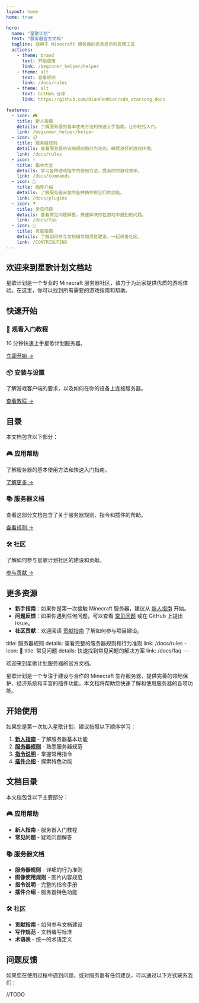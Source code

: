 ```yaml
---
layout: home
home: true

hero:
  name: "星歌计划"
  text: "服务器官方文档"
  tagline: 适用于 Minecraft 服务器的信息显示和管理工具
  actions:
    - theme: brand
      text: 开始使用
      link: /beginner_helper/helper
    - theme: alt
      text: 查看规则
      link: /docs/rules
    - theme: alt
      text: GitHub 仓库
      link: https://github.com/DianFenMian/cdn_starsong_docs

features:
  - icon: 🎮
    title: 新人指南
    details: 了解服务器的基本使用方法和快速上手指南，让你轻松入门。
    link: /beginner_helper/helper
  - icon: 📋
    title: 服务器规则
    details: 查看服务器的详细规则和行为准则，确保良好的游戏环境。
    link: /docs/rules
  - icon: ⚡
    title: 指令大全
    details: 学习各种游戏指令的使用方法，提高你的游戏效率。
    link: /docs/commands
  - icon: 🔌
    title: 插件介绍
    details: 了解服务器安装的各种插件和它们的功能。
    link: /docs/plugins
  - icon: ❓
    title: 常见问题
    details: 查看常见问题解答，快速解决你在游戏中遇到的问题。
    link: /docs/faq
  - icon: 📝
    title: 贡献指南
    details: 了解如何参与文档编写和项目建设，一起改善社区。
    link: /CONTRIBUTING
---
```


<div class="vp-doc">

## 欢迎来到星歌计划文档站

星歌计划是一个专业的 Minecraft 服务器社区，致力于为玩家提供优质的游戏体验。在这里，你可以找到所有需要的游戏指南和帮助。

## 快速开始

<div class="vp-card-container">
  <div class="vp-card">
    <div class="vp-card-header">
      <h3>🎯 观看入门教程</h3>
    </div>
    <div class="vp-card-body">
      <p>10 分钟快速上手星歌计划服务器。</p>
      <a href="/beginner_helper/helper" class="vp-card-link">立即开始 →</a>
    </div>
  </div>
  
  <div class="vp-card">
    <div class="vp-card-header">
      <h3>📦 安装与设置</h3>
    </div>
    <div class="vp-card-body">
      <p>了解游戏客户端的要求，以及如何在你的设备上连接服务器。</p>
      <a href="/beginner_helper/helper" class="vp-card-link">查看教程 →</a>
    </div>
  </div>
</div>

## 目录

本文档包含以下部分：

<div class="vp-card-container">
  <div class="vp-card">
    <div class="vp-card-header">
      <h3>🎮 应用帮助</h3>
    </div>
    <div class="vp-card-body">
      <p>了解服务器的基本使用方法和快速入门指南。</p>
      <a href="/beginner_helper/helper" class="vp-card-link">了解更多 →</a>
    </div>
  </div>
  
  <div class="vp-card">
    <div class="vp-card-header">
      <h3>📚 服务器文档</h3>
    </div>
    <div class="vp-card-body">
      <p>查看这部分文档包含了关于服务器规则、指令和插件的帮助。</p>
      <a href="/docs/rules" class="vp-card-link">查看规则 →</a>
    </div>
  </div>
  
  <div class="vp-card">
    <div class="vp-card-header">
      <h3>🛠️ 社区</h3>
    </div>
    <div class="vp-card-body">
      <p>了解如何参与星歌计划社区的建设和贡献。</p>
      <a href="/CONTRIBUTING" class="vp-card-link">参与贡献 →</a>
    </div>
  </div>
</div>

## 更多资源

- **新手指南**：如果你是第一次接触 Minecraft 服务器，建议从 [新人指南](/beginner_helper/helper) 开始。
- **问题反馈**：如果你遇到任何问题，可以查看 [常见问题](/docs/faq) 或在 GitHub 上提出 issue。
- **社区贡献**：欢迎阅读 [贡献指南](/CONTRIBUTING) 了解如何参与项目建设。

</div>
    title: 服务器规则
    details: 查看完整的服务器规则和行为准则
    link: /docs/rules
  - icon: 💬
    title: 常见问题
    details: 快速找到常见问题的解决方案
    link: /docs/faq
---

欢迎来到星歌计划服务器的官方文档。

星歌计划是一个专注于建设与合作的 Minecraft 生存服务器，提供完善的领地保护、经济系统和丰富的插件功能。本文档将帮助您快速了解和使用服务器的各项功能。

## 开始使用

如果您是第一次加入星歌计划，建议按照以下顺序学习：

1. **[新人指南](/beginner_helper/helper)** - 了解服务器基本功能
2. **[服务器规则](/docs/rules)** - 熟悉服务器规范
3. **[指令说明](/docs/commands)** - 掌握常用指令
4. **[插件介绍](/docs/plugins)** - 探索特色功能

## 文档目录

本文档包含以下主要部分：

### 🎮 应用帮助
- **新人指南** - 服务器入门教程
- **常见问题** - 疑难问题解答

### 📚 服务器文档  
- **服务器规则** - 详细的行为准则
- **图像使用规则** - 图片内容规范
- **指令说明** - 完整的指令手册
- **插件介绍** - 服务器特色功能

### 🛠️ 社区
- **贡献指南** - 如何参与文档建设
- **写作规范** - 文档编写标准
- **术语表** - 统一的术语定义

## 问题反馈

如果您在使用过程中遇到问题，或对服务器有任何建议，可以通过以下方式联系我们：

//TODO